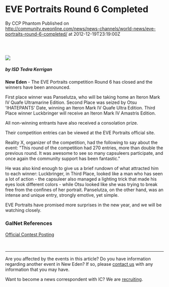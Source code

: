 # EVE Portraits Round 6 Completed 
By CCP Phantom
Published on http://community.eveonline.com/news/news-channels/world-news/eve-portraits-round-6-completed/ at 2012-12-19T23:19:00Z

### &nbsp;

 ![](http://www.eve-ic.net/media/assets/icarticlebanner.png)

##### by ISD Tedra Kerrigan

**New Eden** - The EVE Portraits competition Round 6 has closed and the winners have been announced.

First place winner was Panselutza, who will be taking home an Iteron Mark IV Quafe Ultramarine Edition. Second Place was seized by Otsu 'IHATEPANTS' Date, winning an Iteron Mark IV Quafe Ultra Edition. Third Place winner Luckbringer will receive an Iteron Mark IV Amastris Edition.

All non-winning entrants have also received a consolation prize.

Their competition entries can be viewed at the EVE Portraits official site.

Reality X, organizer of the competition, had the following to say about the event: "This round of the competition had 270 entries, more than double the previous round. It was awesome to see so many capsuleers participate, and once again the community support has been fantastic."

He was also kind enough to give us a brief rundown of what attracted him to each winner: Luckbringer, in Third Place, looked like a man who has seen a lot of action - the capsuleer also managed a lighting trick that made his eyes look different colors - while Otsu looked like she was trying to break free from the confines of her portrait. Panselutza, on the other hand, was an intense and unique entry, strongly emotive, yet simple.

EVE Portraits have promised more surprises in the new year, and we will be watching closely.

### GalNet References

[Official Contest Posting](https://forums.eveonline.com/default.aspx?g=posts&t=102642)

&nbsp;

* * *

Are you affected by the events in this article? Do you have information regarding another event in New Eden? If so, please [contact us](http://www.eveonline.com/news.asp?a=submitrp) with any information that you may have.

Want to become a news correspondent with IC? We are [recruiting](http://www.eveonline.com/isd.asp).

